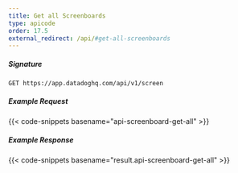 ```yaml
---
title: Get all Screenboards
type: apicode
order: 17.5
external_redirect: /api/#get-all-screenboards
---
```


##### Signature
`GET https://app.datadoghq.com/api/v1/screen`
##### Example Request
{{< code-snippets basename="api-screenboard-get-all" >}}
##### Example Response
{{< code-snippets basename="result.api-screenboard-get-all" >}}
